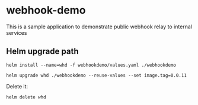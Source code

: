 # webhook-demo

This is a sample application to demonstrate public webhook relay to internal services


## Helm upgrade path

```
helm install --name=whd -f webhookdemo/values.yaml ./webhookdemo
```

```
helm upgrade whd ./webhookdemo --reuse-values --set image.tag=0.0.11
```

Delete it:

```
helm delete whd
```